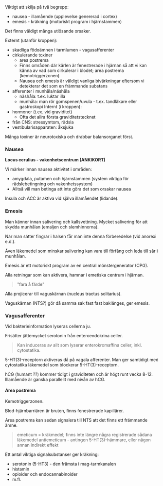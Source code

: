 Viktigt att skilja på två begrepp:
- nausea - illamående (upplevelse genererad i cortex)
- emesis - kräkning (motoriskt program i hjärnstammen)

Det finns väldigt många utlösande orsaker.

Externt (utanför kroppen):
- skadliga födoämnen i tarmlumen - vagusafferenter
- cirkulerande toxiner
	- area postrema
	- Finns områden där kärlen är fenestrerade i hjärnan så att vi kan känna av vad som cirkulerar i blodet; area postrema (kemotriggerzonen)
	- Nausea och emesis är väldigt vanliga bivärkningar eftersom vi detekterar det som en främmande substans
- afferenter i munhåla/näshåla
	- näshåla: t.ex. luktar illa
	- munhåla: man rör gomspenen/uvula - t.ex. tandläkare eller gastroskopi
Internt (i kroppen):
- hormoner (t.ex. vid graviditet)
	- Ofta det allra första graviditetstecknet
- från CNS: stressymtom, rädsla
- vestibularisapparaten: åksjuka

Många toxiner är neurotoxiska och drabbar balansorganet först.

### Nausea
**Locus cerulius - vakenhetscentrum (ANKIKORT)**

Vi märker innan nausea aktivitet i områden:
- amygdala, putamen och hjärnstammen (system viktiga för rädslebetingning och vakenhetssystem)
- Alltså vill man betinga att inte göra det som orsakar nausea

Insula och ACC är aktiva vid själva illamåendet (lidande).

### Emesis
Man känner innan salivering och kallsvettning. Mycket salivering för att skydda munhålan (emaljen och slemhinnorna).

När man sätter fingrar i halsen får man inte denna förberedelse (vid anorexi e.d.).

Även läkemedel som minskar salivering kan vara till förfång och leda till sår i munhålan.


Emesis är ett motoriskt program av en central mönstergenerator (CPG).


Alla retningar som kan aktivera, hamnar i emetiska centrum i hjärnan.

> "fara å färde"

Alla projicerar till vaguskärnan (nucleus tractus solitarius).

Vaguskärnan (NTS?) gör då samma sak fast fast baklänges, ger emesis.

### Vagusafferenter
Vid bakterieinformation lyseras cellerna ju.

Frisätter jättemycket serotonin från enteroendokrina celler.

> Kan induceras av allt som lyserar enterokromaffina celler, inkl. cytostatika.

5-HT(3)-receptorn aktiveras då på vagala afferenter. Man ger samtidigt med cytostatika läkemedel som blockerar 5-HT(3)-receptorn.

hCG (humant ??) kommer tidigt i graviditeten och är högt runt vecka 8-12. Illamående är ganska parallellt med nivån av hCG.

#### Area postrema
Kemotriggerzonen.

Blod-hjärnbarriären är bruten, finns fenestrerade kapillärer.

Area postrema kan sedan signalera till NTS att det finns ett främmande ämne.

> emeticum = kräkmedel; finns inte längre några registrerade sådana läkemedel
> antiemeticum - antingen 5-HT(3)-hämmare, eller någon annan indirekt effekt


Ett antal viktiga signalsubstanser ger kräkning:
- serotonin (5-HT3) - den främsta i mag-tarmkanalen
- histamin
- opioider och endocannabinoider
- m.fl.